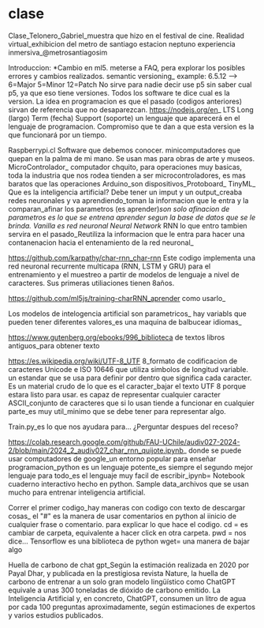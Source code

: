 # clase
Clase_Telonero_Gabriel_muestra que hizo en el festival de cine.
Realidad virtual_exhibicion del metro de santiago
estacion neptuno experiencia inmersiva_@metrosantiagosim

Introduccion:
*Cambio en ml5. meterse a FAQ, pera explorar los posibles errores y cambios realizados.
semantic versioning_ example: 6.5.12 --> 6=Major 5=Minor 12=Patch
No sirve para nadie decir use p5 sin saber cual p5, ya que eso tiene versiones. Todos los software te dice cual es la version.
La idea en programacion es que el pasado (codigos anteriores) sirvan de referencia que no desaparezcan.
https://nodejs.org/en_ LTS Long (largo) Term (fecha) Support (soporte) un lenguaje que aparecerá en el lenguaje de programacion. Compromiso que te dan a que esta version es la que funcionará por un tiempo.

Raspberrypi.cl Software que debemos conocer. minicomputadores que quepan en la palma de mi mano. Se usan mas para obras de arte y museos. 
MicroControlador_ computador chquito, para operaciones muy basicas, toda la industria que nos rodea tienden a ser microcontroladores, es mas baratos que las operaciones 
Arduino_son dispositivos_Protoboard_
TinyML_
Que es la inteligencia artificial? Debe tener un imput y un output_creaba redes neuronales y va aprendiendo_toman la informacion que le entra y la comparan_afinar los parametros (es aprender)_son solo afinacion de parametros es lo que se entrena aprender segun la base de datos que se le brinda. 
Vanilla es red neuronal Neural Network_ RNN  lo que entro tambien servira en el pasado_Reutiliza la informacion que le entra para hacer una contanenacion hacia el entenamiento de la red neuronal_

https://github.com/karpathy/char-rnn_char-rnn Este codigo implementa una red neuronal recurrente multicapa (RNN, LSTM y GRU) para el entrenamiento y el muestreo a partir de modelos de lenguaje a nivel de caracteres. Sus primeras utiliaciones tienen 8años.

https://github.com/ml5js/training-charRNN_aprender como usarlo_

Los modelos de intelogencia artificial son parametricos_ hay variabls que pueden tener diferentes valores_es una maquina de balbucear idiomas_

https://www.gutenberg.org/ebooks/996_biblioteca de textos libros antiguos_para obtener texto

https://es.wikipedia.org/wiki/UTF-8_UTF 8_formato de codificacion de caracteres Unicode e ISO 10646 que utiliza simbolos de longitud variable. un estandar que se usa para definir por dentro que significa cada caracter. Es un material crudo de lo que es el caracter_bajar el texto UTF 8 porque estara listo para usar.
es capaz de representar cualquier caracter 
ASCII_conjunto de caracteres que si lo usan tiende a funcionar en cualquier parte_es muy util_minimo que se debe tener para representar algo.

Train.py_es lo que nos ayudara para... ¿Perguntar despues del receso?

https://colab.research.google.com/github/FAU-UChile/audiv027-2024-2/blob/main/2024_2_audiv027_char_rnn_quijote.ipynb_
donde se puede usar computadores de google_un entorno popular para enseñar programacion_python es un lenguaje potente_es siempre el segundo mejor lenguaje para todo_es el lenguaje muy facil de escribir_ipynb= Notebook cuaderno interactivo hecho en python.
Sample data_archivos que se usan mucho para entrenar inteligencia artificial.

Correr el primer codigo_hay maneras con codigo con texto de descargar cosas_ el "#" es la manera de usar comentarios en python al iinicio de cualquier frase o comentario. para explicar lo que hace el codigo.
cd = es cambiar de carpeta, equivalente a hacer click en otra carpeta.
pwd = nos dice... 
Tensorflow es una biblioteca de python
wget= una manera de bajar algo

Huella de carbono de chat gpt_Según la estimación realizada en 2020 por Payal Dhar, y publicada en la prestigiosa revista Nature, la huella de carbono de entrenar a un solo gran modelo lingüístico como ChatGPT equivale a unas 300 toneladas de dióxido de carbono emitido. La Inteligencia Artificial y, en concreto, ChatGPT, consumen un litro de agua por cada 100 preguntas aproximadamente, según estimaciones de expertos y varios estudios publicados.




